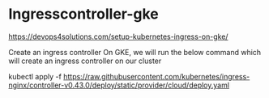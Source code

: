 # Ingresscontroller-gke

https://devops4solutions.com/setup-kubernetes-ingress-on-gke/

Create an ingress controller
On GKE, we will run the below command which will create an ingress controller on our cluster

kubectl apply -f https://raw.githubusercontent.com/kubernetes/ingress-nginx/controller-v0.43.0/deploy/static/provider/cloud/deploy.yaml
